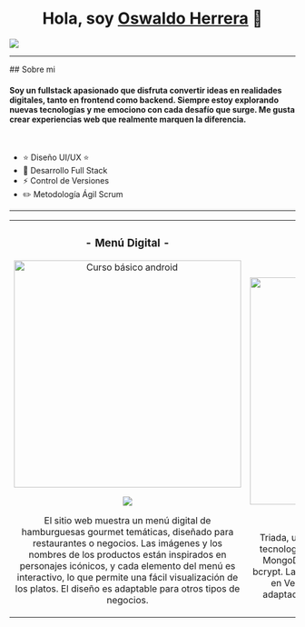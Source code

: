 
<div align="center">
<h1 align="center">Hola, soy <a href="https://www.oswaldoherrera.com/">Oswaldo Herrera</a> 👋</h1>
</div>
<img src="https://images.pexels.com/photos/2764993/pexels-photo-2764993.jpeg?auto=compress&cs=tinysrgb&w=1260&h=750&dpr=2">

<hr>
## Sobre mi

<h4>
  Soy un fullstack apasionado que disfruta convertir ideas en realidades digitales, tanto en frontend como backend.
  Siempre estoy explorando nuevas tecnologías y me emociono con cada desafío que surge. Me gusta crear experiencias web que    realmente marquen la diferencia.
</h4>

<br>

- ⭐ Diseño UI/UX ⭐ 
- 📲 Desarrollo Full Stack
- ⚡ Control de Versiones
- ✏️ Metodología Ágil Scrum

<hr>

<table>
<tr>
<td width="50%">
<h3 align="center">- Menú Digital -</h3>
<div align="center">
<a href="https://dreamy-speculoos-231a89.netlify.app/" target="_blank"><img src="https://images.pexels.com/photos/1639562/pexels-photo-1639562.jpeg?auto=compress&cs=tinysrgb&w=1260&h=750&dpr=2" width="400" alt="Curso básico android"></a>
<p>

<a href="https://dreamy-speculoos-231a89.netlify.app/" target="_blank">
<img src="https://img.shields.io/badge/-Ver-proyecto?style=for-the-badge&color=fbfc40">
</a>
</p>
<p>El sitio web muestra un menú digital de hamburguesas gourmet temáticas, diseñado para restaurantes o negocios. Las imágenes y los nombres de los productos están inspirados en personajes icónicos, y cada elemento del menú es interactivo, lo que permite una fácil visualización de los platos. El diseño es adaptable para otros tipos de negocios.</p>
</div>
                                                                                      
</td>

<td width="50%">
               <br>
<h3 align="center">- Proyecto Triada -</h3>
<div align="center">                                       
<a href="https://www.triada.rocks/" target="_blank"><img src="https://images.pexels.com/photos/943096/pexels-photo-943096.jpeg?auto=compress&cs=tinysrgb&w=1260&h=750&dpr=2" width="400" alt="Curso arquitectura MVVM"></a>
<br>
<p>

<a href="https://www.triada.rocks/" target="_blank">
<img src="https://img.shields.io/badge/-Ver-proyecto?style=for-the-badge&color=3fFD7f">
</a>
</p>
</p>Triada, una plataforma web para músicos. Utiliza tecnologías como HTML/CSS, JavaScript, React,
MongoDB, Mongoose, Express, Node.js, JWT y bcrypt. La arquitectura del proyecto fue desplegada en Vercel y AWS, con un diseño responsivo adaptado a
diferentes tamaños de dispositivos.</p>
</div>                                                             
</table> 


<!--
**oswaldo-herrera/oswaldo-herrera** is a ✨ _special_ ✨ repository because its `README.md` (this file) appears on your GitHub profile.

Here are some ideas to get you started:

- 🔭 I’m currently working on ...
- 🌱 I’m currently learning ...
- 👯 I’m looking to collaborate on ...
- 🤔 I’m looking for help with ...
- 💬 Ask me about ...
- 📫 How to reach me: ...
- 😄 Pronouns: ...
- ⚡ Fun fact: ...
-->
